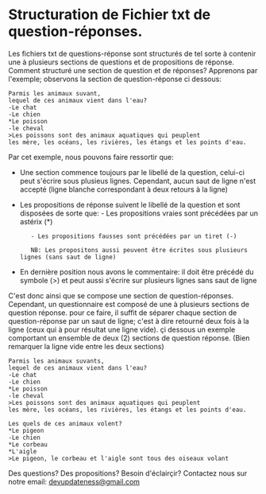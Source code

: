 # Structuration de Fichier txt de question-réponses.
Les fichiers txt de questions-réponse sont structurés de tel sorte à contenir une à plusieurs sections de questions et de propositions de réponse.
Comment structuré une section de question et de réponses?
Apprenons par l'exemple; observons la section de question-réponse ci dessous:

```
Parmis les animaux suvant,
lequel de ces animaux vient dans l'eau?
-Le chat
-Le chien
*Le poisson
-le cheval
>Les poissons sont des animaux aquatiques qui peuplent
les mère, les océans, les rivières, les étangs et les points d'eau.
```

Par cet exemple, nous pouvons faire ressortir que:
   * Une section commence toujours par le libellé de la question, celui-ci peut s'écrire sous plusieus lignes.
    Cependant, aucun saut de ligne n'est accepté (ligne blanche correspondant à deux retours à la ligne)
   * Les propositions de réponse suivent le libellé de la question et sont disposées de sorte que:
            - Les propositions vraies sont précédées par un astérix (*)

            - Les propositions fausses sont précédées par un tiret (-)

            NB: Les propositons aussi peuvent être écrites sous plusieurs lignes (sans saut de ligne)
   * En dernière position nous avons le commentaire: il doit être précédé du symbole (>) et peut aussi s'écrire sur plusieurs lignes sans saut de ligne



C'est donc ainsi que se compose une section de question-réponses.
Cependant, un questionnaire est composé de une à plusieurs sections de question réponse. pour ce faire, il suffit de séparer chaque section de question-réponse par un saut de ligne;
c'est à dire retourné deux fois à la ligne (ceux qui à pour résultat une ligne vide).
çi dessous un exemple comportant un ensemble de deux (2) sections de question réponse. (Bien remarquer la ligne vide entre les deux sections)

```
Parmis les animaux suvants,
lequel de ces animaux vient dans l'eau?
-Le chat
-Le chien
*Le poisson
-le cheval
>Les poissons sont des animaux aquatiques qui peuplent
les mère, les océans, les rivières, les étangs et les points d'eau.

Les quels de ces animaux volent?
*Le pigeon
-Le chien
*Le corbeau
*L'aigle
>Le pigeon, le corbeau et l'aigle sont tous des oiseaux volant
```

Des questions? Des propositions? Besoin d'éclairçir? Contactez nous sur notre email: [devupdateness@gmail.com](mailto:devupdateness@gmail.com)